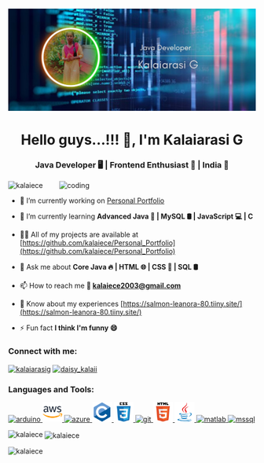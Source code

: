 ![logo](https://github.com/kalaiece/kalaiece/blob/main/Kalaiiii.jpg)
<h1 align="center">Hello guys...!!! 👋, I'm Kalaiarasi G</h1>
<h3 align="center">Java Developer 🖥️ | Frontend Enthusiast 🎨 | India 🚀</h3>

<img align="right" alt="coding" width="400" src="https://mir-s3-cdn-cf.behance.net/project_modules/disp/601014116770475.6068beff4640a.gif">

<p align="left"> <img src="https://komarev.com/ghpvc/?username=kalaiece&label=Profile%20views&color=0e75b6&style=flat" alt="kalaiece" /> </p>

- 🔭 I’m currently working on [Personal Portfolio](https://github.com/kalaiece/Personal_Portfolio)

- 🌱 I’m currently learning **Advanced Java 🚀 | MySQL 🛢️ | JavaScript 💻 | C**

- 👨‍💻 All of my projects are available at [https://github.com/kalaiece/Personal_Portfolio](https://github.com/kalaiece/Personal_Portfolio)

- 💬 Ask me about **Core Java 🔥 | HTML 🌐 | CSS 🎨 | SQL 🛢️**

- 📫 How to reach me **📧 kalaiece2003@gmail.com**

- 📄 Know about my experiences [https://salmon-leanora-80.tiiny.site/](https://salmon-leanora-80.tiiny.site/)

- ⚡ Fun fact **I think I'm funny 😄**

<h3 align="left">Connect with me:</h3>
<p align="left">
<a href="https://linkedin.com/in/kalaiarasig" target="blank"><img align="center" src="https://raw.githubusercontent.com/rahuldkjain/github-profile-readme-generator/master/src/images/icons/Social/linked-in-alt.svg" alt="kalaiarasig" height="30" width="40" /></a>
<a href="https://instagram.com/daisy_kalaii" target="blank"><img align="center" src="https://raw.githubusercontent.com/rahuldkjain/github-profile-readme-generator/master/src/images/icons/Social/instagram.svg" alt="daisy_kalaii" height="30" width="40" /></a>
</p>

<h3 align="left">Languages and Tools:</h3>
<p align="left"> <a href="https://www.arduino.cc/" target="_blank" rel="noreferrer"> <img src="https://cdn.worldvectorlogo.com/logos/arduino-1.svg" alt="arduino" width="40" height="40"/> </a> <a href="https://aws.amazon.com" target="_blank" rel="noreferrer"> <img src="https://raw.githubusercontent.com/devicons/devicon/master/icons/amazonwebservices/amazonwebservices-original-wordmark.svg" alt="aws" width="40" height="40"/> </a> <a href="https://azure.microsoft.com/en-in/" target="_blank" rel="noreferrer"> <img src="https://www.vectorlogo.zone/logos/microsoft_azure/microsoft_azure-icon.svg" alt="azure" width="40" height="40"/> </a> <a href="https://www.cprogramming.com/" target="_blank" rel="noreferrer"> <img src="https://raw.githubusercontent.com/devicons/devicon/master/icons/c/c-original.svg" alt="c" width="40" height="40"/> </a> <a href="https://www.w3schools.com/css/" target="_blank" rel="noreferrer"> <img src="https://raw.githubusercontent.com/devicons/devicon/master/icons/css3/css3-original-wordmark.svg" alt="css3" width="40" height="40"/> </a> <a href="https://git-scm.com/" target="_blank" rel="noreferrer"> <img src="https://www.vectorlogo.zone/logos/git-scm/git-scm-icon.svg" alt="git" width="40" height="40"/> </a> <a href="https://www.w3.org/html/" target="_blank" rel="noreferrer"> <img src="https://raw.githubusercontent.com/devicons/devicon/master/icons/html5/html5-original-wordmark.svg" alt="html5" width="40" height="40"/> </a> <a href="https://www.java.com" target="_blank" rel="noreferrer"> <img src="https://raw.githubusercontent.com/devicons/devicon/master/icons/java/java-original.svg" alt="java" width="40" height="40"/> </a> <a href="https://www.mathworks.com/" target="_blank" rel="noreferrer"> <img src="https://upload.wikimedia.org/wikipedia/commons/2/21/Matlab_Logo.png" alt="matlab" width="40" height="40"/> </a> <a href="https://www.microsoft.com/en-us/sql-server" target="_blank" rel="noreferrer"> <img src="https://www.svgrepo.com/show/303229/microsoft-sql-server-logo.svg" alt="mssql" width="40" height="40"/> </a> </p>

<p><img align="left" src="https://github-readme-stats.vercel.app/api/top-langs?username=kalaiece&show_icons=true&locale=en&layout=compact" alt="kalaiece" /></p>

<p>&nbsp;<img align="center" src="https://github-readme-stats.vercel.app/api?username=kalaiece&show_icons=true&locale=en" alt="kalaiece" /></p>

<p><img align="center" src="https://github-readme-streak-stats.herokuapp.com/?user=kalaiece&" alt="kalaiece" /></p>
